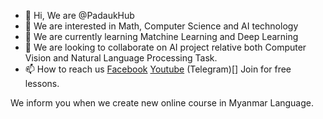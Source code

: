- 👋 Hi, We are @PadaukHub
- 👀 We are interested in Math, Computer Science and AI technology
- 🌱 We are currently learning Matchine Learning and Deep Learning
- 💞️ We are looking to collaborate on AI project relative both Computer Vision and Natural Language Processing Task.
- 📫 How to reach us 
[Facebook]()
[Youtube](https://youtube.com/@PadaukHub)
(Telegram)[]
Join for free lessons.

We inform you when we create new online course in Myanmar Language.
<!---
PadaukHub/PadaukHub is a ✨ special ✨ repository because its `README.md` (this file) appears on your GitHub profile.
You can click the Preview link to take a look at your changes.
--->
